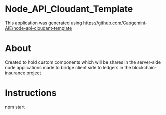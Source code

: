 # Node_API_Cloudant_Template
This application was generated using https://github.com/Capgemini-AIE/node-api-cloudant-template

# About
Created to hold custom components which will be shares in the server-side node applications made to bridge client side to ledgers in the blockchain-insurance project

# Instructions
npm start